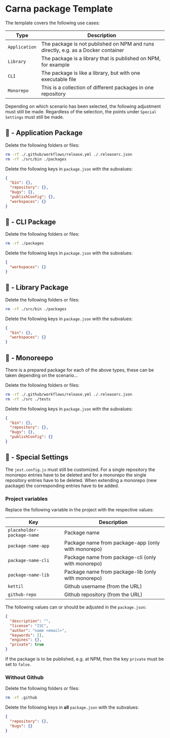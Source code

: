 # Carna package Template

The template covers the following use cases:

| Type          | Description                                                                       |
| ------------- | --------------------------------------------------------------------------------- |
| `Application` | The package is not published on NPM and runs directly, e.g. as a Docker container |
| `Library`     | The package is a library that is published on NPM, for example                    |
| `CLI`         | The package is like a library, but with one executable file                       |
| `Monorepo`    | This is a collection of different packages in one repository                      |

Depending on which scenario has been selected, the following adjustment must still be made.
Regardless of the selection, the points under `Special Settings` must still be made.

## 🧬 - Application Package

Delete the following folders or files:

```bash
rm -rf ./.github/workflows/release.yml ./.releaserc.json
rm -rf ./src/bin ./packages
```

Delete the following keys in `package.json` with the subvalues:

```json
{
  "bin": {},
  "repository": {},
  "bugs": {},
  "publishConfig": {},
  "workspaces": {}
}
```

## 🧬 - CLI Package

Delete the following folders or files:

```bash
rm -rf ./packages
```

Delete the following keys in `package.json` with the subvalues:

```json
{
  "workspaces": {}
}
```

## 🧬 - Library Package

Delete the following folders or files:

```bash
rm -rf ./src/bin ./packages
```

Delete the following keys in `package.json` with the subvalues:

```json
{
  "bin": {},
  "workspaces": {}
}
```

## 🧬 - Monoreepo

There is a prepared package for each of the above types, these can be taken depending on the scenario...

Delete the following folders or files:

```bash
rm -rf ./.github/workflows/release.yml ./.releaserc.json
rm -rf ./src ./tests
```

Delete the following keys in `package.json` with the subvalues:

```json
{
  "bin": {},
  "repository": {},
  "bugs": {},
  "publishConfig": {}
}
```

## 💉 - Special Settings

The `jest.config.js` must still be customized.
For a single repository the monorepo entries have to be deleted and for a monorepo the single repository entries have to be deleted. When extending a monorepo (new package) the corresponding entries have to be added.

### Project variables

Replace the following variable in the project with the respective values:

| Key                        | Description                                        |
| -------------------------- | -------------------------------------------------- |
| `placeholder-package-name` | Package name                                       |
| `package-name-app`         | Package name from package-app (only with monorepo) |
| `package-name-cli`         | Package name from package-cli (only with monorepo) |
| `package-name-lib`         | Package name from package-lib (only with monorepo) |
| `kettil`                   | Github username (from the URL)                     |
| `github-repo`              | Github repository (from the URL)                   |

The following values can or should be adjusted in the `package.json`:

```json
{
  "description": "",
  "license": "ISC",
  "author": "name <email>",
  "keywords": [],
  "engines": {},
  "private": true
}
```

If the package is to be published, e.g. at NPM, then the key `private` must be set to `false`.

### Without Github

Delete the following folders or files:

```bash
rm -rf .github
```

Delete the following keys in **all** `package.json` with the subvalues:

```json
{
  "repository": {},
  "bugs": {}
}
```
